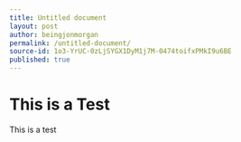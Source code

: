 ```yaml
---
title: Untitled document
layout: post
author: beingjonmorgan
permalink: /untitled-document/
source-id: 1o3-YrUC-0zLjSYGX1DyM1j7M-0474toifxPMkI9u6BE
published: true
---
```

# This is a Test

This is a test

